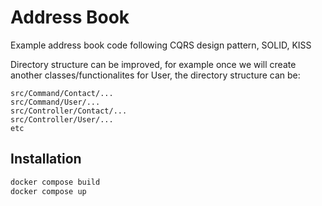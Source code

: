 # Address Book

Example address book code following CQRS design pattern, SOLID, KISS

Directory structure can be improved, for example once we will create another classes/functionalites for User, the directory structure can be:
```
src/Command/Contact/...
src/Command/User/...
src/Controller/Contact/...
src/Controller/User/...
etc
```

## Installation


```bash
docker compose build
docker compose up
```
